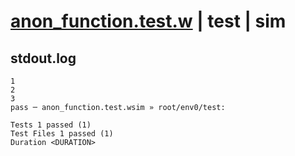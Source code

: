 # [anon_function.test.w](../../../../../examples/tests/valid/anon_function.test.w) | test | sim

## stdout.log
```log
1
2
3
pass ─ anon_function.test.wsim » root/env0/test:
 
Tests 1 passed (1)
Test Files 1 passed (1)
Duration <DURATION>
```

